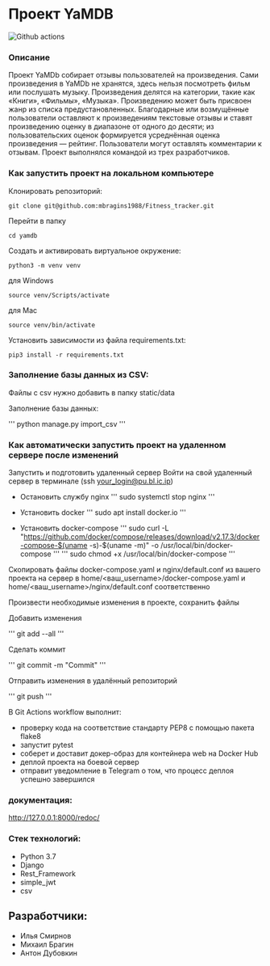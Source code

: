 # Проект YaMDB
![Github actions](https://github.com/mbragins1988/yamdb_final/actions/workflows/yamdb_workflow.yml/badge.svg)

### Описание
Проект YaMDb собирает отзывы пользователей на произведения. Сами произведения в YaMDb не хранятся, здесь нельзя посмотреть фильм или послушать музыку.
Произведения делятся на категории, такие как «Книги», «Фильмы», «Музыка».
Произведению может быть присвоен жанр из списка предустановленных.
Благодарные или возмущённые пользователи оставляют к произведениям текстовые отзывы и ставят произведению оценку в диапазоне от одного до десяти; из пользовательских оценок формируется усреднённая оценка произведения — рейтинг.
Пользователи могут оставлять комментарии к отзывам.
Проект выполнялся командой из трех разработчиков.

### Как запустить проект на локальном компьютере

Клонировать репозиторий:

```
git clone git@github.com:mbragins1988/Fitness_tracker.git
```

Перейти в папку

```
cd yamdb
```

Cоздать и активировать виртуальное окружение:

```
python3 -m venv venv
```
для Windows
```
source venv/Scripts/activate
```
для Mac
```
source venv/bin/activate
```

Установить зависимости из файла requirements.txt:

```
pip3 install -r requirements.txt
```

### Заполнение базы данных из CSV:

Файлы с csv нужно добавить в папку static/data

Заполнение базы данных:

'''
python manage.py import_csv
'''

### Как автоматически запустить проект на удаленном сервере после изменений

Запустить и подготовить удаленный сервер
Войти на свой удаленный сервер в терминале (ssh your_login@pu.bl.ic.ip)
- Остановить службу nginx
'''
sudo systemctl stop nginx
'''

- Установить docker
'''
sudo apt install docker.io
'''

- Установить docker-compose
'''
sudo curl -L "https://github.com/docker/compose/releases/download/v2.17.3/docker-compose-$(uname -s)-$(uname -m)" -o /usr/local/bin/docker-compose
'''
'''
sudo chmod +x /usr/local/bin/docker-compose
'''

Скопировать файлы docker-compose.yaml и nginx/default.conf из вашего проекта на сервер в home/<ваш_username>/docker-compose.yaml и home/<ваш_username>/nginx/default.conf соответственно

Произвести необходимые изменения в проекте, сохранить файлы

Добавить изменения

'''
git add --all
'''

Сделать коммит

'''
git commit -m "Commit"
'''

Отправить изменения в удалённый репозиторий

'''
git push
'''

В Git Actions workflow выполнит:
- проверку кода на соответствие стандарту PEP8 с помощью пакета flake8
- запустит pytest
- соберет и доставит докер-образ для контейнера web на Docker Hub
- деплой проекта на боевой сервер
- отправит уведомление в Telegram о том, что процесс деплоя успешно завершился

### документация:
http://127.0.0.1:8000/redoc/

### Стек технологий:
- Python 3.7
- Django
- Rest_Framework
- simple_jwt
- csv

## Разработчики:
- Илья Смирнов
- Михаил Брагин
- Антон Дубовкин